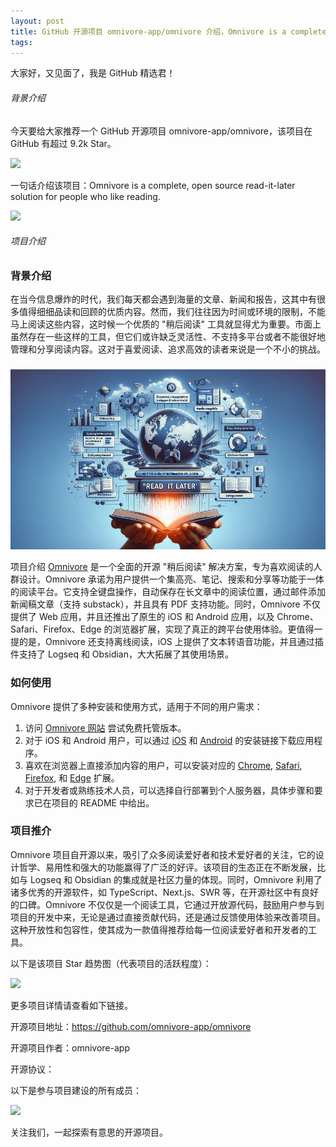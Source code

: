```yaml
---
layout: post
title: GitHub 开源项目 omnivore-app/omnivore 介绍，Omnivore is a complete, open source read-it-later solution for people who like reading.
tags: 
---
```


大家好，又见面了，我是 GitHub 精选君！

###### 背景介绍

今天要给大家推荐一个 GitHub 开源项目 omnivore-app/omnivore，该项目在 GitHub 有超过 9.2k Star。

![](https://stats.deeptrain.net/repo/omnivore-app/omnivore/?theme=light)

一句话介绍该项目：Omnivore is a complete, open source read-it-later solution for people who like reading.




![](https://github.com/omnivore-app/omnivore/assets/75189/df7c797a-4255-42f4-a686-ad94866cb580)


###### 项目介绍

### 背景介绍
在当今信息爆炸的时代，我们每天都会遇到海量的文章、新闻和报告，这其中有很多值得细细品读和回顾的优质内容。然而，我们往往因为时间或环境的限制，不能马上阅读这些内容，这时候一个优质的 "稍后阅读" 工具就显得尤为重要。市面上虽然存在一些这样的工具，但它们或许缺乏灵活性、不支持多平台或者不能很好地管理和分享阅读内容。这对于喜爱阅读、追求高效的读者来说是一个不小的挑战。

### 

![](https://raw.githubusercontent.com/ZhuPeng/pic/master/mac/compress_tmp-079f7de58ce3a3a370d0f93278a8c0f1.png)

项目介绍
[Omnivore](https://github.com/omnivore-app/omnivore) 是一个全面的开源 "稍后阅读" 解决方案，专为喜欢阅读的人群设计。Omnivore 承诺为用户提供一个集高亮、笔记、搜索和分享等功能于一体的阅读平台。它支持全键盘操作，自动保存在长文章中的阅读位置，通过邮件添加新闻稿文章（支持 substack），并且具有 PDF 支持功能。同时，Omnivore 不仅提供了 Web 应用，并且还推出了原生的 iOS 和 Android 应用，以及 Chrome、Safari、Firefox、Edge 的浏览器扩展，实现了真正的跨平台使用体验。更值得一提的是，Omnivore 还支持离线阅读，iOS 上提供了文本转语音功能，并且通过插件支持了 Logseq 和 Obsidian，大大拓展了其使用场景。

### 如何使用
Omnivore 提供了多种安装和使用方式，适用于不同的用户需求：

1. 访问 [Omnivore 网站](https://omnivore.app/) 尝试免费托管版本。
2. 对于 iOS 和 Android 用户，可以通过 [iOS](https://omnivore.app/install/ios) 和 [Android](https://omnivore.app/install/android) 的安装链接下载应用程序。
3. 喜欢在浏览器上直接添加内容的用户，可以安装对应的 [Chrome](https://omnivore.app/install/chrome), [Safari](https://omnivore.app/install/safari), [Firefox](https://omnivore.app/install/firefox), 和 [Edge](https://omnivore.app/install/edge) 扩展。
4. 对于开发者或熟练技术人员，可以选择自行部署到个人服务器，具体步骤和要求已在项目的 README 中给出。

### 项目推介
Omnivore 项目自开源以来，吸引了众多阅读爱好者和技术爱好者的关注，它的设计哲学、易用性和强大的功能赢得了广泛的好评。该项目的生态正在不断发展，比如与 Logseq 和 Obsidian 的集成就是社区力量的体现。同时，Omnivore 利用了诸多优秀的开源软件，如 TypeScript、Next.js、SWR 等，在开源社区中有良好的口碑。Omnivore 不仅仅是一个阅读工具，它通过开放源代码，鼓励用户参与到项目的开发中来，无论是通过直接贡献代码，还是通过反馈使用体验来改善项目。这种开放性和包容性，使其成为一款值得推荐给每一位阅读爱好者和开发者的工具。

以下是该项目 Star 趋势图（代表项目的活跃程度）：

![](https://api.star-history.com/svg?repos=omnivore-app/omnivore&type=Timeline)

更多项目详情请查看如下链接。

开源项目地址：https://github.com/omnivore-app/omnivore 

开源项目作者：omnivore-app

开源协议：

以下是参与项目建设的所有成员：

![](https://contrib.rocks/image?repo=omnivore-app/omnivore)

关注我们，一起探索有意思的开源项目。

